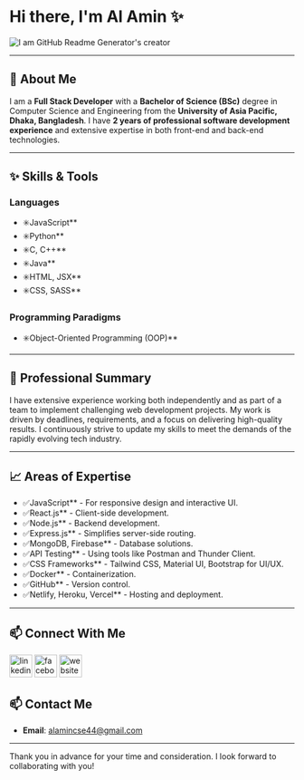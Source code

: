 # Hi there, I'm **Al Amin** ✨

![I am GitHub Readme Generator's creator](https://media.licdn.com/dms/image/v2/D5616AQGflMwxHFcVqA/profile-displaybackgroundimage-shrink_350_1400/profile-displaybackgroundimage-shrink_350_1400/0/1731088497909?e=1742428800&v=beta&t=SgKx-4hekseOaY-KLZQ1LMvb8yTZLga1z1p5HP4XK5I)

---

## 🚀 About Me

I am a **Full Stack Developer** with a **Bachelor of Science (BSc)** degree in Computer Science and Engineering from the **University of Asia Pacific, Dhaka, Bangladesh**. I have **2 years of professional software development experience** and extensive expertise in both front-end and back-end technologies.

---

## ✨ Skills & Tools

### Languages
- ✳️JavaScript**
- ✳️Python**
- ✳️C, C++**
- ✳️Java**
- ✳️HTML, JSX**
- ✳️CSS, SASS**


### Programming Paradigms
- ✳️Object-Oriented Programming (OOP)**

---

## 🔰 Professional Summary

I have extensive experience working both independently and as part of a team to implement challenging web development projects. My work is driven by deadlines, requirements, and a focus on delivering high-quality results. I continuously strive to update my skills to meet the demands of the rapidly evolving tech industry.

---

## 📈 Areas of Expertise

- ✅JavaScript** - For responsive design and interactive UI.
- ✅React.js** - Client-side development.
- ✅Node.js** - Backend development.
- ✅Express.js** - Simplifies server-side routing.
- ✅MongoDB, Firebase** - Database solutions.
- ✅API Testing** - Using tools like Postman and Thunder Client.
- ✅CSS Frameworks** - Tailwind CSS, Material UI, Bootstrap for UI/UX.
- ✅Docker** - Containerization.
- ✅GitHub** - Version control.
- ✅Netlify, Heroku, Vercel** - Hosting and deployment.

---

## 📫 Connect With Me
[<img src='https://cdn.jsdelivr.net/npm/simple-icons@3.0.1/icons/linkedin.svg' alt='linkedin' height='40'>](https://www.linkedin.com/in/https://www.linkedin.com/in/al-amin-1b4587216//)  [<img src='https://cdn.jsdelivr.net/npm/simple-icons@3.0.1/icons/facebook.svg' alt='facebook' height='40'>](https://www.facebook.com/https://www.facebook.com/rehan.mohammed.al.amin)  [<img src='https://cdn.jsdelivr.net/npm/simple-icons@3.0.1/icons/icloud.svg' alt='website' height='40'>](https://rehan-alamin-portfolio.netlify.app/)  

## 📫 Contact Me

- **Email**: [alamincse44@gmail.com](mailto:alamincse44@gmail.com)

---

Thank you in advance for your time and consideration. I look forward to collaborating with you!
